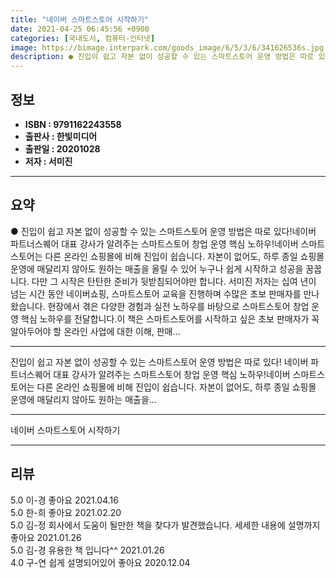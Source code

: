 ```yaml
---
title: "네이버 스마트스토어 시작하기"
date: 2021-04-25 06:45:56 +0900
categories: [국내도서, 컴퓨터-인터넷]
image: https://bimage.interpark.com/goods_image/6/5/3/6/341626536s.jpg
description: ● 진입이 쉽고 자본 없이 성공할 수 있는 스마트스토어 운영 방법은 따로 있다!네이버 파트너스퀘어 대표 강사가 알려주는 스마트스토어 창업 운영 핵심 노하우!네이버 스마트스토어는 다른 온라인 쇼핑몰에 비해 진입이 쉽습니다. 자본이 없어도, 하루 종일 쇼핑몰 운영에 매달리지 않아도 원하는
---
```


## **정보**

- **ISBN : 9791162243558**
- **출판사 : 한빛미디어**
- **출판일 : 20201028**
- **저자 : 서미진**

------



## **요약**

●  진입이 쉽고 자본 없이 성공할 수 있는 스마트스토어 운영 방법은 따로 있다!네이버 파트너스퀘어 대표 강사가 알려주는 스마트스토어 창업 운영 핵심 노하우!네이버 스마트스토어는 다른 온라인 쇼핑몰에 비해 진입이 쉽습니다. 자본이 없어도, 하루 종일 쇼핑몰 운영에 매달리지 않아도 원하는 매출을 올릴 수 있어 누구나 쉽게 시작하고 성공을 꿈꿉니다. 다만 그 시작은 탄탄한 준비가 뒷받침되어야만 합니다. 서미진 저자는 십여 년이 넘는 시간 동안 네이버쇼핑, 스마트스토어 교육을 진행하며 수많은 초보 판매자를 만나왔습니다. 현장에서 겪은 다양한 경험과 실전 노하우를 바탕으로 스마트스토어 창업 운영 핵심 노하우를 전달합니다.이 책은 스마트스토어를 시작하고 싶은 초보 판매자가 꼭 알아두어야 할 온라인 사업에 대한 이해, 판매...

------

진입이 쉽고 자본 없이 성공할 수 있는 스마트스토어 운영 방법은 따로 있다!
네이버 파트너스퀘어 대표 강사가 알려주는 스마트스토어 창업 운영 핵심 노하우!네이버 스마트스토어는 다른 온라인 쇼핑몰에 비해 진입이 쉽습니다. 자본이 없어도, 하루 종일 쇼핑몰 운영에 매달리지 않아도 원하는 매출을... 

------


네이버 스마트스토어 시작하기 

------


## **리뷰** 

5.0 이-경 좋아요 2021.04.16 <br/>5.0 한-희 좋아요 2021.02.20 <br/>5.0 김-정 회사에서 도움이 될만한 책을 찾다가 발견했습니다.
세세한 내용에 설명까지 좋아요 2021.01.26 <br/>5.0 김-경 유용한 책 입니다^^ 2021.01.26 <br/>4.0 구-연 쉽게 설명되어있어 좋아요 2020.12.04 <br/>